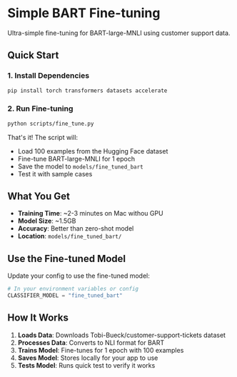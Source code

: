 # Simple BART Fine-tuning

Ultra-simple fine-tuning for BART-large-MNLI using customer support data.

## Quick Start

### 1. Install Dependencies
```bash
pip install torch transformers datasets accelerate
```

### 2. Run Fine-tuning
```bash
python scripts/fine_tune.py
```

That's it! The script will:
- Load 100 examples from the Hugging Face dataset
- Fine-tune BART-large-MNLI for 1 epoch
- Save the model to `models/fine_tuned_bart`
- Test it with sample cases

## What You Get

- **Training Time**: ~2-3 minutes on Mac withou GPU
- **Model Size**: ~1.5GB
- **Accuracy**: Better than zero-shot model
- **Location**: `models/fine_tuned_bart/`

## Use the Fine-tuned Model

Update your config to use the fine-tuned model:

```python
# In your environment variables or config
CLASSIFIER_MODEL = "fine_tuned_bart"
```

## How It Works

1. **Loads Data**: Downloads Tobi-Bueck/customer-support-tickets dataset
2. **Processes Data**: Converts to NLI format for BART
3. **Trains Model**: Fine-tunes for 1 epoch with 100 examples
4. **Saves Model**: Stores locally for your app to use
5. **Tests Model**: Runs quick test to verify it works
